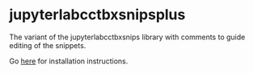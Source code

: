 # jupyterlabcctbxsnipsplus


The variant of the jupyterlabcctbxsnips library with comments to guide editing of the snippets.

Go [here](https://github.com/MooersLab/jupyterlabcctbxsnips) for installation instructions.